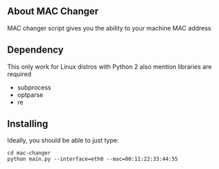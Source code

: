 ## About MAC Changer

MAC changer script gives you the ability to your machine MAC address

## Dependency

This only work for Linux distros with Python 2 also mention libraries are required
- subprocess
- optparse
- re

Installing
----------
Ideally, you should be able to just type:
    
    cd mac-changer
    python main.py --interface=eth0 --mac=00:11:22:33:44:55